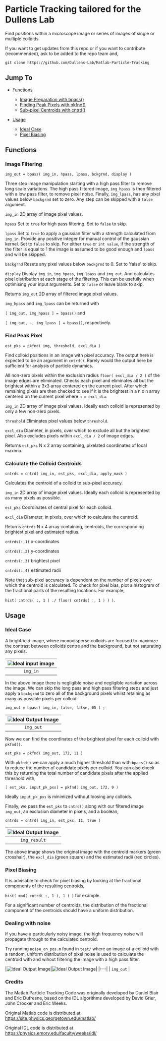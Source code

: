 # Particle Tracking tailored for the Dullens Lab

Find positions within a microscope image or series of images of single or multiple colloids.

If you want to get updates from this repo or if you want to contribute (recommended), ask to be added to the repo team and, 

`git clone https://github.com/Dullens-Lab/Matlab-Particle-Tracking`

## Jump To

- [Functions](#functions)
    * [Image Preparation with bpass()](#image-filtering)
    * [Finding Peak Pixels with pkfnd()](#find-peak-pixel)
    * [Sub-pixel Centroids with cntrd()](#calculate-the-colloid-centroids)

- [Usage](#usage)
    * [Ideal Case](#ideal-case)
    * [Pixel Biasing](#pixel-biasing)

## Functions

### Image Filtering

`img_out = bpass( img_in, hpass, lpass, bckgrnd, display )`

Three step image manipulation starting with a high pass filter to remove long scale variations. The high pass filtered image, `img_hpass` is then filtered with a low pass filter, to remove pixel noise. Finally, `img_lpass`, has any pixel values below `backgrnd` set to zero. Any step can be skipped with a `false` argument.

`img_in` 2D array of image pixel values.

`hpass` Set to `true` for high pass filtering. Set to `false` to skip.

`lpass` Set to `true` to apply a gaussian filter with a strength calculated from `img_in`. Provide any positive integer for manual control of the gaussian kernel. Set to `false` to skip. For either `true` or `int value`, if the strength of the filter is equal to 1 the image is assumed to be good enough and `lpass` and will be skipped.

`backgrnd` Resets any pixel values below `backgrnd` to 0. Set to 'false' to skip.

`display` Display `img_in`, `img_hpass`, `img_lpass` and `img_out`. And calculates pixel distribution at each stage of the filtering. This can be usefully when optimising your input arguments. Set to `false` or leave blank to skip.

Returns `img_out` 2D array of filtered image pixel values.

`img_hpass` and `img_lpass` can be returned with 

`[ img_out, img_hpass ] = bpass()` and 

`[ img_out, ~, img_lpass ] = bpass()`, respectively.


### Find Peak Pixel

`est_pks = pkfnd( img, threshold, excl_dia )`

Find colloid positions in an image with pixel accuracy. The output here is expected to be an argument in `cntrd()`. Rarely would the output here be sufficient for analysis of particle dynamics.

All non-zero pixels within the exclusion radius `floor( excl_dia / 2 )` of the image edges are eliminated. Checks each pixel and eliminates all but the brightest within a 3x3 array centered on the current pixel. After which remaining pixels are then checked to see if it is the brightest in a n x n array centered on the current pixel where `n = excl_dia`.

`img_in` 2D array of image pixel values. Ideally each colloid is represented by only a few non-zero pixels.

`threshold` Eliminates pixel values below `threshold`.

`excl_dia` Diameter, in pixels, over which to exclude all but the brightest pixel. Also excludes pixels within `excl_dia / 2` of image edges.

Returns `est_pks` N x 2 array containing, pixelated coordinates of local maxima.

### Calculate the Colloid Centroids

`cntrds = cntrd( img_in, est_pks, excl_dia, apply_mask )`

Calculates the centroid of a colloid to sub-pixel accuracy.

`img_in` 2D array of image pixel values. Ideally each colloid is represented by as many pixels as possible.

`est_pks` Coordinates of central pixel for each colloid.

`excl_dia` Diameter, in pixels, over which to calculate the centroid.

Returns `cntrds` N x 4 array containing, centroids, the corresponding brightest pixel and estimated radius.

`cntrds(:,1)` x-coordinates

`cntrds(:,2)` y-coordinates

`cntrds(:,3)` brightest pixel

`cntrds(:,4)` estimated radii

Note that sub-pixel accuracy is dependent on the number of pixels over which the centroid is calculated. To check for pixel bias, plot a histogram of the fractional parts of the resulting locations. For example,

`hist( cntrds( :, 1 ) ./ floor( cntrds( :, 1 ) ) )`.


## Usage

### Ideal Case

A brightfield image, where monodisperse colloids are focused to maximize the contrast between colloids centre and the background, but not saturating any pixels.

|![Ideal input image](/img/img_in_ideal.jpg)|  
|:--:|
| `img_in` |

In the above image there is negligible noise and negligible variation across the image. We can skip the long pass and high pass filtering steps and just apply a `backgrnd` to zero all of the background pixels whilst retaining as many as possible pixels per colloid.

`img_out = bpass( img_in, false, false, 65 ) ;`

|![Ideal Output Image](/img/img_out_ideal.jpg)|
|:--:|
| `img_out` |

Now we can find the coordinates of the brightest pixel for each colloid with `pkfnd()`.

`est_pks = pkfnd( img_out, 172, 11 )`

With `pkfnd()` we can apply a much higher threshold than with `bpass()` so as to reduce the number of candidate pixels per colloid. You can also check this by returning the total number of candidate pixels after the applied threshold with,

`[ est_pks, input_pk_pxs] = pkfnd( img_out, 172, 9 )`

Ideally `input_pk_pxs` is minimized without loosing any colloids.

Finally, we pass the `est_pks` to `cntrd()` along with our filtered image `img_out`, an exclusion diameter in pixels, and a boolean,

`cntrds = cntrd( img_in, est_pks, 11, true )`

|![Ideal Output Image](/img/img_result_ideal.jpg)|
|:--:|
| `img_result` |

The above image shows the original image with the centroid markers (green crosshair), the `excl_dia` (green square) and the estimated radii (red circles).

### Pixel Biasing

It is advisable to check for pixel biasing by looking at the fractional components of the resulting centroids,

`hist( mod( cntrd( :, 1 ), 1 ) )` for example.

For a significant number of centroids, the distribution of the fractional component of the centroids should have a uniform distribution.


### Dealing with noise

If you have a particularly noisy image, the high frequency noise will propagate through to the calculated centroid.

Try running `noise_on_pos.m` found in `test/` where an image of a colloid with a random, uniform distribution of pixel noise is used to calculate the centroid with and wihout filtering the image with a high pass filter.

|![Ideal Output Image](/img/img_noisy.jpg)|![Ideal Output Image](/img/img_noisy_filtered.jpg)|
|:--:|
| `img_out` |


### Credits

The Matlab Particle Tracking Code was originally developed by Daniel Blair and Eric Dufresne, based on the IDL algorithms developed by David Grier, John Crocker and Eric Weeks.

Original Matlab code is distributed at https://site.physics.georgetown.edu/matlab/

Original IDL code is distributed at https://physics.emory.edu/faculty/weeks/idl/